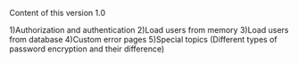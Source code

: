 Content of this version 1.0

1)Authorization and authentication
2)Load users from memory
3)Load users from database
4)Custom error pages
5)Special topics (Different types of password encryption and their difference)
